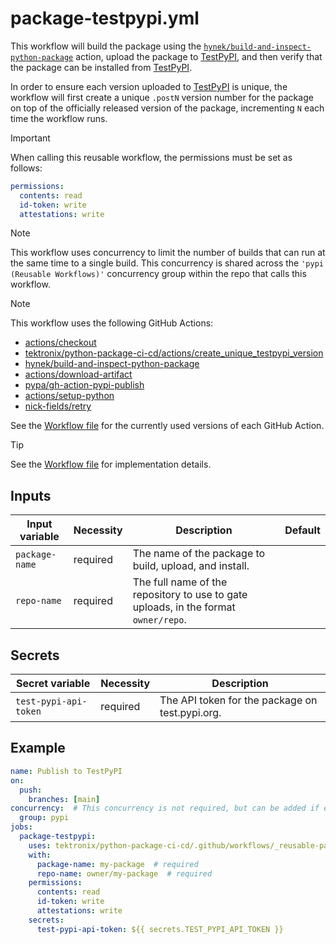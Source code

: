 # package-testpypi.yml

This workflow will build the package using the
[`hynek/build-and-inspect-python-package`](https://github.com/hynek/build-and-inspect-python-package)
action, upload the package to [TestPyPI](https://test.pypi.org), and then verify that the package
can be installed from [TestPyPI](https://test.pypi.org).

In order to ensure each version uploaded to [TestPyPI](https://test.pypi.org) is unique, the
workflow will first create a unique `.postN` version number for the package on top of the
officially released version of the package, incrementing `N` each time the workflow runs.

> [!IMPORTANT]
> When calling this reusable workflow, the permissions must be set as follows:
>
> ```yaml
> permissions:
>   contents: read
>   id-token: write
>   attestations: write
> ```

> [!NOTE]
> This workflow uses concurrency to limit the number of builds that can run at the same time
> to a single build. This concurrency is shared across the `'pypi (Reusable Workflows)'` concurrency
> group within the repo that calls this workflow.

> [!NOTE]
> This workflow uses the following GitHub Actions:
>
> - [actions/checkout](https://github.com/actions/checkout)
> - [tektronix/python-package-ci-cd/actions/create_unique_testpypi_version](https://github.com/tektronix/python-package-ci-cd)
> - [hynek/build-and-inspect-python-package](https://github.com/hynek/build-and-inspect-python-package)
> - [actions/download-artifact](https://github.com/actions/download-artifact)
> - [pypa/gh-action-pypi-publish](https://github.com/pypa/gh-action-pypi-publish)
> - [actions/setup-python](https://github.com/actions/setup-python)
> - [nick-fields/retry](https://github.com/nick-fields/retry)
>
> See the [Workflow file][workflow-file] for the currently used versions of each GitHub Action.

> [!TIP]
> See the [Workflow file][workflow-file] for implementation details.

## Inputs

| Input variable | Necessity | Description                                                                         | Default |
| -------------- | --------- | ----------------------------------------------------------------------------------- | ------- |
| `package-name` | required  | The name of the package to build, upload, and install.                              |         |
| `repo-name`    | required  | The full name of the repository to use to gate uploads, in the format `owner/repo`. |         |

## Secrets

| Secret variable       | Necessity | Description                                     |
| --------------------- | --------- | ----------------------------------------------- |
| `test-pypi-api-token` | required  | The API token for the package on test.pypi.org. |

## Example

```yaml
name: Publish to TestPyPI
on:
  push:
    branches: [main]
concurrency:  # This concurrency is not required, but can be added if extra control of concurrent builds is required
  group: pypi
jobs:
  package-testpypi:
    uses: tektronix/python-package-ci-cd/.github/workflows/_reusable-package-testpypi.yml@v1.1.0
    with:
      package-name: my-package  # required
      repo-name: owner/my-package  # required
    permissions:
      contents: read
      id-token: write
      attestations: write
    secrets:
      test-pypi-api-token: ${{ secrets.TEST_PYPI_API_TOKEN }}
```

[workflow-file]: ../.github/workflows/_reusable-package-testpypi.yml
